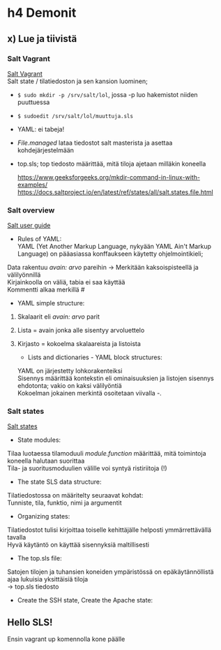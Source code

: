 # h4 Demonit  
## x) Lue ja tiivistä  
### Salt Vagrant  
  [Salt Vagrant](https://terokarvinen.com/2023/salt-vagrant/#infra-as-code---your-wishes-as-a-text-file)   
  Salt state / tilatiedoston ja sen kansion luominen;  
  - ```$ sudo mkdir -p /srv/salt/lol```, jossa -p luo hakemistot niiden puuttuessa  
  - ```$ sudoedit /srv/salt/lol/muuttuja.sls```  
  - YAML: ei tabeja!  
  - _File.managed_ lataa tiedostot salt masterista ja asettaa kohdejärjestelmään
  - top.sls; top tiedosto määrittää, mitä tiloja ajetaan milläkin koneella  
 
    https://www.geeksforgeeks.org/mkdir-command-in-linux-with-examples/  
    https://docs.saltproject.io/en/latest/ref/states/all/salt.states.file.html  

### Salt overview   
  [Salt user guide](https://docs.saltproject.io/salt/user-guide/en/latest/topics/overview.html#rules-of-yaml)
  
  - Rules of YAML:  
  YAML (Yet Another Markup Language, nykyään YAML Ain't Markup Language) on pääasiassa konffaukseen käytetty ohjelmointikieli;  
  
  Data rakentuu _avain: arvo_ pareihin
    -> Merkitään kaksoispisteellä ja välilyönnillä  
  Kirjainkoolla on väliä, tabia ei saa käyttää  
  Kommentti alkaa merkillä #  
  
  - YAML simple structure:

1. Skalaarit eli _avain: arvo_ parit
2. Lista = avain jonka alle sisentyy arvoluettelo
3. Kirjasto = kokoelma skalaareista ja listoista
   

    - Lists and dictionaries - YAML block structures:  

    YAML on järjestetty lohkorakenteiksi  
    Sisennys määrittää kontekstin eli ominaisuuksien ja listojen sisennys ehdotonta; vakio on kaksi välilyöntiä  
   Kokoelman jokainen merkintä osoitetaan viivalla -.

### Salt states  
  [Salt states](https://docs.saltproject.io/salt/user-guide/en/latest/topics/states.html#state-modules)

  - State modules:

  Tilaa luotaessa tilamoduuli _module.function_ määrittää, mitä toimintoja koneella halutaan suorittaa  
  Tila- ja suoritusmoduulien välille voi syntyä ristiriitoja (!)  
  
  - The state SLS data structure:  

  Tilatiedostossa on määritelty seuraavat kohdat:  
  Tunniste, tila, funktio, nimi ja argumentit  

  - Organizing states:
 
  Tilatiedostot tulisi kirjoittaa toiselle kehittäjälle helposti ymmärrettävällä tavalla  
  Hyvä käytäntö on käyttää sisennyksiä maltillisesti  

  - The top.sls file:
  
  Satojen tilojen ja tuhansien koneiden ympäristössä on epäkäytännöllistä ajaa lukuisia yksittäisiä tiloja  
    -> top.sls tiedosto
  

  - Create the SSH state, Create the Apache state:


  ## Hello SLS!  

  Ensin vagrant up komennolla kone päälle  

  

  

  
  
  
   
  

  
  
  
